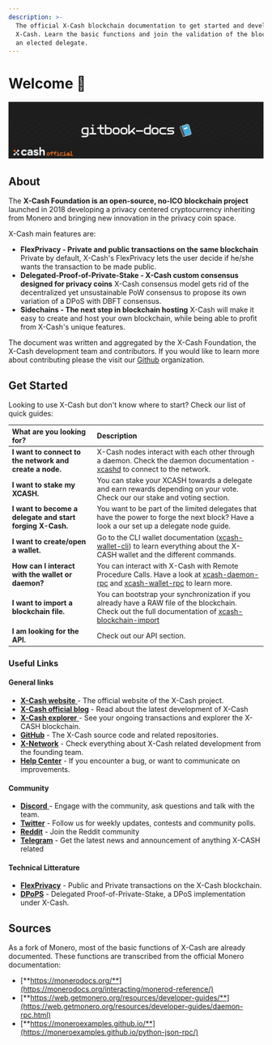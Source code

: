 ```yaml
---
description: >-
  The official X-Cash blockchain documentation to get started and develop with
  X-Cash. Learn the basic functions and join the validation of the blockchain as
  an elected delegate.
---
```


# Welcome 👋

![](.gitbook/assets/header.png)

## About

The **X-Cash Foundation is an open-source, no-ICO blockchain project** launched in 2018 developing a privacy centered cryptocurrency inheriting from Monero and bringing new innovation in the privacy coin space.

X-Cash main features are: 

* **FlexPrivacy - Private and public transactions on the same blockchain** Private by default, X-Cash's FlexPrivacy lets the user decide if he/she wants the transaction to be made public.
* **Delegated-Proof-of-Private-Stake - X-Cash custom consensus designed for privacy coins** X-Cash consensus model gets rid of the decentralized yet unsustainable PoW consensus to propose its own variation of a DPoS with DBFT consensus. 
* **Sidechains - The next step in blockchain hosting** X-Cash will make it easy to create and host your own blockchain, while being able to profit from X-Cash's unique features. 

The document was written and aggregated by the X-Cash Foundation, the X-Cash development team and contributors. If you would like to learn more about contributing please the visit our [Github](https://github.com/X-CASH-official/) organization.

## Get Started

Looking to use X-Cash but don't know where to start? Check our list of quick guides:

| What are you looking for? | Description |
| :--- | :--- |
| **I want to connect to the network and create a node.** | X-Cash nodes interact with each other through a daemon. Check the daemon documentation - [xcashd](applications/xcashd.md) to connect to the network. |
| **I want to stake my XCASH.** | You can stake your XCASH towards a delegate and earn rewards depending on your vote. Check our our stake and voting section. |
| **I want to become a delegate and start forging X-Cash.** | You want to be part of  the limited delegates that have the power to forge the next block? Have a look a our set up a delegate node guide. |
| **I want to create/open a wallet.** | Go to the CLI wallet documentation \([xcash-wallet-cli](applications/xcash-wallet-cli.md)\) to learn everything about the X-CASH wallet and the different commands. |
| **How can I interact with the wallet or daemon?** | You can interact with X-Cash with Remote Procedure Calls.  Have a look at [xcash-daemon-rpc](applications/rpc-calls/json-rpc-methods/) and [xcash-wallet-rpc](applications/rpc-calls/xcash-wallet-rpc/) to learn more. |
| **I want to import a blockchain file.** | You can bootstrap your synchronization if you already have a RAW file of the blockchain. Check out the full documentation of [xcash-blockchain-import](applications/xcash-blockchain-import.md) |
| **I am looking for the API.** | Check out our API section. |

### Useful Links

#### General links

* [**X-Cash website** ](https://xcash.foundation)- The official website of the X-Cash project.
* [**X-Cash official blog**](https://medium.com/x-cash) - Read about the latest development of X-Cash
* [**X-Cash explorer** ](https://explorer.x-cash.org/Explorer)- See your ongoing transactions and explorer the X-CASH blockchain.
* [**GitHub**](https://github.com/X-CASH-official) - The X-Cash source code and related repositories. 
* [**X-Network**](https://x-network.io) - Check everything about X-Cash related development from the founding team.
* [**Help Center**](https://xcashteam.atlassian.net/servicedesk) - If you encounter a bug, or want to communicate on improvements.

#### Community

* [**Discord** ](https://discord.gg/4CAahnd)- Engage with the community, ask questions and talk with the team.
* [**Twitter**](https://twitter.com/home) - Follow us for weekly updates, contests and community polls.
* [**Reddit**](https://www.reddit.com/r/xcash) - Join the Reddit community
* [**Telegram**](https://t.me/xcashglobal) - Get the latest news and announcement of anything X-CASH related

#### Technical Litterature

* [**FlexPrivacy**](https://x-network.io/whitepaper/XCASH_Yellowpaper_Hybrid-tx.pdf) - Public and Private transactions on the X-Cash blockchain.
* [**DPoPS**](https://x-network.io/whitepaper/XCASH_Yellowpaper_DPoPS.pdf) - Delegated Proof-of-Private-Stake, a DPoS implementation under X-Cash.

## Sources

As a fork of Monero, most of the basic functions of X-Cash are already documented.  These functions are transcribed from the official Monero documentation:

* [**https://monerodocs.org/**](https://monerodocs.org/interacting/monerod-reference/)
* [**https://web.getmonero.org/resources/developer-guides/**](https://web.getmonero.org/resources/developer-guides/daemon-rpc.html)
* [**https://moneroexamples.github.io/**](https://moneroexamples.github.io/python-json-rpc/)

